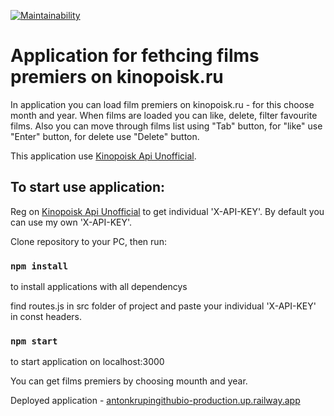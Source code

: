 [![Maintainability](https://api.codeclimate.com/v1/badges/3a6aaf6ecbae5678d3d1/maintainability)](https://codeclimate.com/github/antonkrupin/antonkrupin.github.io/maintainability)
# Application for fethcing films premiers on kinopoisk.ru

In application you can load film premiers on kinopoisk.ru - for this choose month and year. When films are loaded you can like, delete, filter favourite films. Also you can move through films list using "Tab" button, for "like" use "Enter" button, for delete use "Delete" button.

This application use [Kinopoisk Api Unofficial](https://kinopoiskapiunofficial.tech/).

## To start use application:

Reg on [Kinopoisk Api Unofficial](https://kinopoiskapiunofficial.tech/) to get individual 'X-API-KEY'.
By default you can use my own 'X-API-KEY'.

Clone repository to your PC, then run: 

### `npm install`

to install applications with all dependencys

find routes.js in src folder of project and paste your individual 'X-API-KEY' in const headers.

### `npm start`

to start application on localhost:3000

You can get films premiers by choosing mounth and year.

Deployed application - [antonkrupingithubio-production.up.railway.app](https://antonkrupingithubio-production.up.railway.app/)
